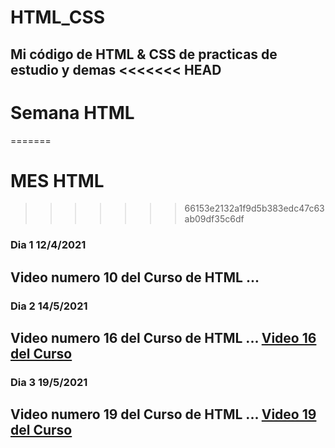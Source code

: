 # HTML_CSS
Mi código de HTML &amp; CSS de practicas de estudio y demas
<<<<<<< HEAD
------------------------------------------------------------------
# Semana HTML 
=======
# MES HTML 
>>>>>>> 66153e2132a1f9d5b383edc47c63ab09df35c6df
### Dia 1 12/4/2021
Video numero 10 del Curso de HTML ...
------------------------------------------------------------------
### Dia 2 14/5/2021
Video numero 16 del Curso de HTML ...
[Video 16 del Curso](https://www.youtube.com/watch?v=Zm60Of2TNlo&list=PLROIqh_5RZeB92ME1GFyeqDVOa-gL0Ybd&index=16)
------------------------------------------------------------------
### Dia 3 19/5/2021
Video numero 19 del Curso de HTML ...
[Video 19 del Curso](https://www.youtube.com/watch?v=6obzRQT1TNg&list=PLROIqh_5RZeB92ME1GFyeqDVOa-gL0Ybd&index=19)
------------------------------------------------------------------
